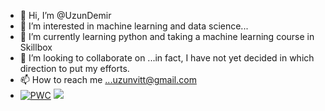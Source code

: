 - 👋 Hi, I’m @UzunDemir
- 👀 I’m interested in machine learning and data science...
- 🌱 I’m currently learning python and taking a machine learning course in Skillbox
- 💞️ I’m looking to collaborate on ...in fact, I have not yet decided in which direction to put my efforts. 
- 📫 How to reach me ...uzunvitt@gmail.com
- [![PWC](https://img.shields.io/endpoint.svg?url=https://paperswithcode.com/badge/an-image-is-worth-16x16-words-transformers-1/image-classification-on-cifar-10)](https://paperswithcode.com/sota/image-classification-on-cifar-10?p=an-image-is-worth-16x16-words-transformers-1)
![](https://github-profile-summary-cards.vercel.app/api/cards/stats?UzunDemir=vn7n24fzkq&theme=github_dark)
